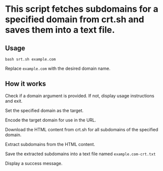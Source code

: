 # This script fetches subdomains for a specified domain from crt.sh and saves them into a text file.
## Usage

`bash srt.sh example.com`

Replace `example.com` with the desired domain name.

## How it works
Check if a domain argument is provided. If not, display usage instructions and exit.

Set the specified domain as the target.

Encode the target domain for use in the URL.

Download the HTML content from crt.sh for all subdomains of the specified domain.

Extract subdomains from the HTML content.

Save the extracted subdomains into a text file named `example.com-crt.txt`

Display a success message.

